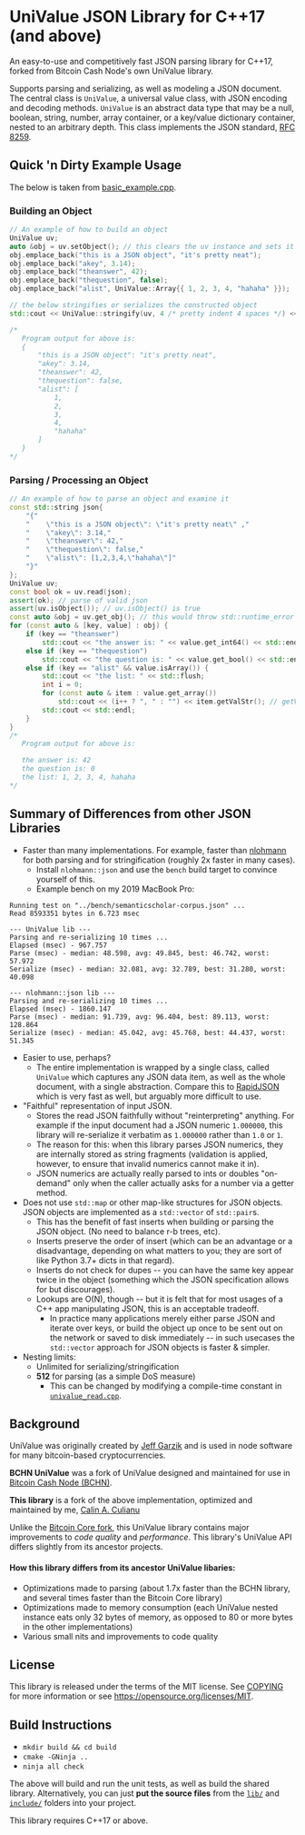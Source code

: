 # UniValue JSON Library for C++17 (and above)

An easy-to-use and competitively fast JSON parsing library for C++17, forked from Bitcoin Cash Node's own UniValue library.

Supports parsing and serializing, as well as modeling a JSON document.  The central class is `UniValue`, a universal value class, with JSON encoding and decoding methods. `UniValue` is an abstract data type that may be a null, boolean, string, number, array container, or a key/value dictionary container, nested to an arbitrary depth. This class implements  the JSON standard, [RFC 8259](https://tools.ietf.org/html/rfc8259).

## Quick 'n Dirty Example Usage

The below is taken from [basic_example.cpp](examples/basic_example.cpp).

### Building an Object
```c++
// An example of how to build an object
UniValue uv;
auto &obj = uv.setObject(); // this clears the uv instance and sets it to type VOBJ, returning a reference to the underlying Object
obj.emplace_back("this is a JSON object", "it's pretty neat");
obj.emplace_back("akey", 3.14);
obj.emplace_back("theanswer", 42);
obj.emplace_back("thequestion", false);
obj.emplace_back("alist", UniValue::Array{{ 1, 2, 3, 4, "hahaha" }});

// the below stringifies or serializes the constructed object
std::cout << UniValue::stringify(uv, 4 /* pretty indent 4 spaces */) << std::endl;

/*
   Program output for above is:
   {
       "this is a JSON object": "it's pretty neat",
       "akey": 3.14,
       "theanswer": 42,
       "thequestion": false,
       "alist": [
           1,
           2,
           3,
           4,
           "hahaha"
       ]
   }
*/
```

### Parsing / Processing an Object

```c++
// An example of how to parse an object and examine it
const std::string json{
    "{"
    "    \"this is a JSON object\": \"it's pretty neat\" ,"
    "    \"akey\": 3.14,"
    "    \"theanswer\": 42,"
    "    \"thequestion\": false,"
    "    \"alist\": [1,2,3,4,\"hahaha\"]"
    "}"
};
UniValue uv;
const bool ok = uv.read(json);
assert(ok); // parse of valid json
assert(uv.isObject()); // uv.isObject() is true
const auto &obj = uv.get_obj(); // this would throw std::runtime_error if !uv.isObject()
for (const auto & [key, value] : obj) {
    if (key == "theanswer")
        std::cout << "the answer is: " << value.get_int64() << std::endl; // throws if the value is not numeric
    else if (key == "thequestion")
        std::cout << "the question is: " << value.get_bool() << std::endl; // throws if value is not boolean
    else if (key == "alist" && value.isArray()) {
        std::cout << "the list: " << std::flush;
        int i = 0;
        for (const auto & item : value.get_array())
            std::cout << (i++ ? ", " : "") << item.getValStr(); // getValStr() returns the contents of either a numeric or a string
        std::cout << std::endl;
    }
}
/*
   Program output for above is:

   the answer is: 42
   the question is: 0
   the list: 1, 2, 3, 4, hahaha
*/
```

## Summary of Differences from other JSON Libraries

- Faster than many implementations.  For example, faster than [nlohmann](https://github.com/nlohmann/json) for both parsing and for stringification (roughly 2x faster in many cases).
  - Install `nlohmann::json` and use the `bench` build target to convince yourself of this.
  - Example bench on my 2019 MacBook Pro:
```
Running test on "../bench/semanticscholar-corpus.json" ...
Read 8593351 bytes in 6.723 msec

--- UniValue lib ---
Parsing and re-serializing 10 times ...
Elapsed (msec) - 967.757
Parse (msec) - median: 48.598, avg: 49.845, best: 46.742, worst: 57.972
Serialize (msec) - median: 32.081, avg: 32.789, best: 31.280, worst: 40.098

--- nlohmann::json lib ---
Parsing and re-serializing 10 times ...
Elapsed (msec) - 1860.147
Parse (msec) - median: 91.739, avg: 96.404, best: 89.113, worst: 128.864
Serialize (msec) - median: 45.042, avg: 45.768, best: 44.437, worst: 51.345
```
- Easier to use, perhaps?
  - The entire implementation is wrapped by a single class, called `UniValue` which captures any JSON data item, as well as the whole document, with a single abstraction. Compare this to [RapidJSON](https://rapidjson.org/) which is very fast as well, but arguably more difficult to use.
- "Faithful" representation of input JSON.
  - Stores the read JSON faithfully without "reinterpreting" anything.  For example if the input document had a JSON numeric `1.000000`, this library will re-serialize it verbatim as `1.000000` rather than `1.0` or `1`.
   - The reason for this: when this library parses JSON numerics, they are internally stored as string fragments (validation is applied, however, to ensure that invalid numerics cannot make it in).
   - JSON numerics are actually really parsed to ints or doubles "on-demand" only when the caller actually asks for a number via a getter method.
- Does not use `std::map` or other map-like structures for JSON objects.  JSON objects are implemented as a `std::vector` of `std::pair`s.
   - This has the benefit of fast inserts when building or parsing the JSON object. (No need to balance r-b trees, etc).
   - Inserts preserve the order of insert (which can be an advantage  or a disadvantage, depending on what matters to you; they are sort of like Python 3.7+ dicts in that regard).
   - Inserts do not check for dupes -- you can have the same key appear twice in the object (something which the JSON specification allows for but discourages).
   - Lookups are O(N), though -- but it is felt that for most usages of a C++ app manipulating JSON, this is an acceptable tradeoff.
     - In practice many applications merely either parse JSON and iterate over keys, or build the object up once to be sent out on the network or saved to disk immediately -- in such usecases the `std::vector` approach for JSON objects is faster & simpler.
- Nesting limits:
  - Unlimited for serializing/stringification
  - **512** for parsing (as a simple DoS measure)
    - This can be changed by modifying a compile-time constant in [`univalue_read.cpp`](https://github.com/cculianu/univalue/blob/master/lib/univalue_read.cpp#L31).

## Background

UniValue was originally created by [Jeff Garzik](https://github.com/jgarzik/univalue/) and is used in node software for many bitcoin-based cryptocurrencies.

**BCHN UniValue** was a fork of UniValue designed and maintained for use in [Bitcoin Cash Node (BCHN)](https://bitcoincashnode.org/).

**This library** is a fork of the above implementation, optimized and maintained by me, [Calin A. Culianu](mailto:calin.culianu@gmail.com)

Unlike the [Bitcoin Core fork](https://github.com/bitcoin-core/univalue/), this UniValue library contains major improvements to *code quality* and *performance*. This library's UniValue API differs slightly from its ancestor projects.

#### How this library differs from its ancestor UniValue libaries:

- Optimizations made to parsing (about 1.7x faster than the BCHN library, and several times faster than the Bitcoin Core library)
- Optimizations made to memory consumption (each UniValue nested instance eats only 32 bytes of memory, as opposed to 80 or more bytes in the other implementations)
- Various small nits and improvements to code quality

## License

This library is released under the terms of the MIT license. See [COPYING](COPYING) for more information or see <https://opensource.org/licenses/MIT>.

## Build Instructions

- `mkdir build && cd build`
- `cmake -GNinja ..`
- `ninja all check`

The above will build and run the unit tests, as well as build the shared library. Alternatively, you can just **put the source files** from the [`lib/`](lib) and [`include/`](include) folders into your project.  

This library requires C++17 or above.
